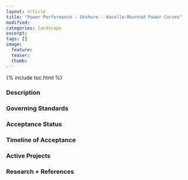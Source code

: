 ```yaml
---
layout: article
title: "Power Performance - Onshore - Nacelle-Mounted Power Curves"
modified:
categories: landscape
excerpt: 
tags: []
image:
  feature:
  teaser:
  thumb:
---
```

{% include toc.html %}
### Description
### Governing Standards
### Acceptance Status
### Timeline of Acceptance
### Active Projects
### Research + References

